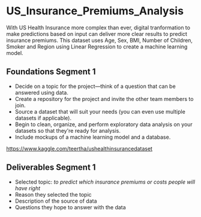 # US_Insurance_Premiums_Analysis
With US Health Insurance more complex than ever, digital tranformation to make predictions based on input can deliver more clear results to predict insurance premiums. This dataset uses Age, Sex, BMI, Number of Children, Smoker and Region using Linear Regression to create a machine learning model. 

## Foundations Segment 1
- Decide on a topic for the project—think of a question that can be answered using data.
- Create a repository for the project and invite the other team members to join.
- Source a dataset that will suit your needs (you can even use multiple datasets if applicable).
- Begin to clean, organize, and perform exploratory data analysis on your datasets so that they're ready for analysis.
- Include mockups of a machine learning model and a database.

https://www.kaggle.com/teertha/ushealthinsurancedataset

## Deliverables Segment 1
- Selected topic: _to predict which insurance premiums or costs people will have right_
- Reason they selected the topic
- Description of the source of data
- Questions they hope to answer with the data
